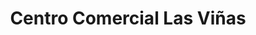 ---
title: "Centro Comercial Las Viñas"
url: /socuellamos/centro-comercial-las-vinas/
shop: centro comercial
---